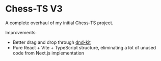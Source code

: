 # Chess-TS V3

A complete overhaul of my initial Chess-TS project.

Improvements:
- Better drag and drop through [dnd-kit](https://dndkit.com/)
- Pure React + Vite + TypeScript structure, eliminating a lot of unused code from Next.js implementation